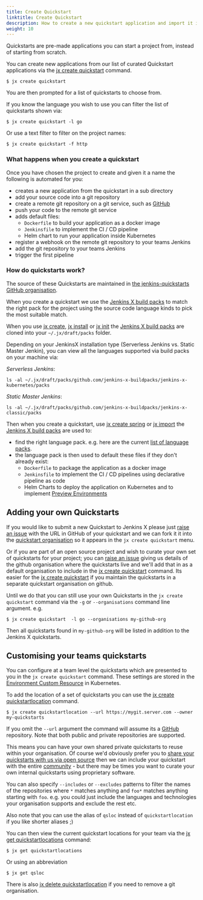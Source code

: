 ```yaml
---
title: Create Quickstart
linktitle: Create Quickstart
description: How to create a new quickstart application and import it into Jenkins X
weight: 10
---
```


Quickstarts are pre-made applications you can start a project from, instead of starting from scratch. 
                
You can create new applications from our list of curated Quickstart applications via the [jx create quickstart](/commands/jx_create_quickstart) command.


```shell
$ jx create quickstart
```

You are then prompted for a list of quickstarts to choose from.

If you know the language you wish to use you can filter the list of quickstarts shown via:

```shell
$ jx create quickstart -l go
```

Or use a text filter to filter on the project names:

```shell
$ jx create quickstart -f http
```

### What happens when you create a quickstart

Once you have chosen the project to create and given it a name the following is automated for you:

* creates a new application from the quickstart in a sub directory
* add your source code into a git repository 
* create a remote git repository on a git service, such as [GitHub](https://github.com)
* push your code to the remote git service
* adds default files:
  * `Dockerfile` to build your application as a docker image
  * `Jenkinsfile` to implement the CI / CD pipeline
  * Helm chart to run your application inside Kubernetes
* register a webhook on the remote git repository to your teams Jenkins
* add the git repository to your teams Jenkins
* trigger the first pipeline 

### How do quickstarts work?

The source of these Quickstarts are maintained in [the jenkins-quickstarts GitHub organisation](https://github.com/jenkins-x-quickstarts).

When you create a quickstart we use the [Jenkins X build packs](https://github.com/jenkins-x-buildpacks/jenkins-x-kubernetes) to match the right pack for the project using the source code language kinds to pick the most suitable match.

When you use [jx create](/docs/getting-started/setup/create-cluster/), [jx install](/docs/managing-jx/common-tasks/install-on-cluster/) or [jx init](/commands/jx_init/) the [Jenkins X build packs](https://github.com/jenkins-x-buildpacks/jenkins-x-kubernetes) are cloned into your `~/.jx/draft/packs` folder.

Depending on your JenkinsX installation type (Serverless Jenkins vs. Static Master Jenkin), you can view all the languages supported via build packs on your machine via:

*Serverless Jenkins*:
```shell
ls -al ~/.jx/draft/packs/github.com/jenkins-x-buildpacks/jenkins-x-kubernetes/packs
```

*Static Master Jenkins*:
```shell
ls -al ~/.jx/draft/packs/github.com/jenkins-x-buildpacks/jenkins-x-classic/packs
```

Then when you create a quickstart, use [jx create spring](/docs/using-jx/common-tasks/create-spring/) or [jx import](developing/import/) the [Jenkins X build packs](https://github.com/jenkins-x-buildpacks/jenkins-x-kubernetes) are used to:

* find the right language pack. e.g. here are the current [list of language packs](https://github.com/jenkins-x-buildpacks/jenkins-x-kubernetes/tree/master/packs).
* the language pack is then used to default these files if they don't already exist:
  * `Dockerfile` to package the application as a docker image
  * `Jenkinsfile` to implement the CI / CD pipelines using declarative pipeline as code
  * Helm Charts to deploy the application on Kubernetes and to implement [Preview Environments](/docs/concepts/features/#preview-environments)
   
## Adding your own Quickstarts

If you would like to submit a new Quickstart to Jenkins X please just [raise an issue](https://github.com/jenkins-x/jx/issues/new?labels=quickstart&title=Add%20quickstart&body=Please%20add%20this%20github%20quickstart:) with the URL in GitHub of your quickstart and we can fork it it into the [quickstart organisation](https://github.com/jenkins-x-quickstarts) so it appears in the `jx create quickstart` menu.

Or if you are part of an open source project and wish to curate your own set of quickstarts for your project; you can [raise an issue](https://github.com/jenkins-x/jx/issues/new?labels=quickstart&title=Add%20quickstart&body=Please%20add%20this%20github%20quickstart:) giving us details of the github organisation where the quickstarts live and we'll add that in as a default organisation to include in the [jx create quickstart](/commands/jx_create_quickstart) command. Its easier for the [jx create quickstart](/commands/jx_create_quickstart) if you maintain the quickstarts in a separate quickstart organisation on github.

Until we do that you can still use your own Quickstarts in the `jx create quickstart` command via the `-g` or `--organisations` command line argument. e.g.

```shell
$ jx create quickstart  -l go --organisations my-github-org
```

Then all quickstarts found in `my-github-org` will be listed in addition to the Jenkins X quickstarts.

## Customising your teams quickstarts

You can configure at a team level the quickstarts which are presented to you in the `jx create quickstart` command. These settings are stored in the [Environment Custom Resource](/docs/reference/components/custom-resources/) in Kubernetes.

To add the location of a set of quickstarts you can use the [jx create quickstartlocation](/commands/jx_create_quickstartlocation/) command.


```shell
$ jx create quickstartlocation --url https://mygit.server.com --owner my-quickstarts
```  

If you omit the `--url` argument the command will assume its a [GitHub](https://github.com/) repository. Note that both public and private repositories are supported.

This means you can have your own shared private quickstarts to reuse within your organisation. Of course we'd obviously prefer you to [share your quickstarts with us via open source](https://github.com/jenkins-x/jx/issues/new?labels=quickstart&title=Add%20quickstart&body=Please%20add%20this%20github%20quickstart:) then we can include your quickstart with the entire [community](/community) - but there may be times you want to curate your own internal quickstarts using proprietary software. 

You can also specify `--includes` or `--excludes` patterns to filter the names of the repositories where `*` matches anything and `foo*` matches anything starting with `foo`. e.g. you could just include the languages and technologies your organisation supports and exclude the rest etc. 

Also note that you can use the alias of `qsloc` instead of `quickstartlocation` if you like shorter aliases ;)

You can then view the current quickstart locations for your team via the [jx get quickstartlocations](/commands/jx_get_quickstartlocations/) command:

```shell
$ jx get quickstartlocations
```  

Or using an abbreviation
  
```shell
$ jx get qsloc
```  
  
There is also [jx delete quickstartlocation](/commands/jx_delete_quickstartlocation/) if you need to remove a git organisation.  
                                                                                                 
